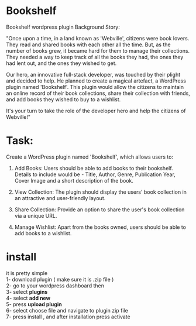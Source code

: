 # Bookshelf
Bookshelf wordpress plugin 
Background Story:

"Once upon a time, in a land known as 'Webville', citizens were book lovers. They read and shared books with each other all the time. But, as the number of books grew, it became hard for them to manage their collections. They needed a way to keep track of all the books they had, the ones they had lent out, and the ones they wished to get. 

Our hero, an innovative full-stack developer, was touched by their plight and decided to help. He planned to create a magical artefact, a WordPress plugin named 'Bookshelf'. This plugin would allow the citizens to maintain an online record of their book collections, share their collection with friends, and add books they wished to buy to a wishlist. 

It's your turn to take the role of the developer hero and help the citizens of Webville!"

# Task:

Create a WordPress plugin named 'Bookshelf', which allows users to:

1. Add Books: Users should be able to add books to their bookshelf. Details to include would be - Title, Author, Genre, Publication Year, Cover Image and a short description of the book.

2. View Collection: The plugin should display the users' book collection in an attractive and user-friendly layout.

3. Share Collection: Provide an option to share the user's book collection via a unique URL.

4. Manage Wishlist: Apart from the books owned, users should be able to add books to a wishlist.

# install
it is pretty simple<br>
1- download plugin ( make sure it is .zip file )<br>
2- go to your wordpress dashboard then<br>
3- select **plugins**<br>
4-   select  **add new**<br>
5-  press  **upload plugin**<br>
6- select choose file and navigate to plugin zip file <br>
7- press install , and after installation press activate <br>

    
